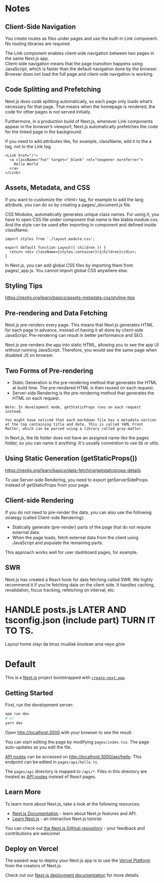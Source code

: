 # Notes

## Client-Side Navigation

You create routes as files under pages and use the built-in Link component. No routing libraries are required.

The Link component enables client-side navigation between two pages in the same Next.js app.<br>
Client-side navigation means that the page transition happens using JavaScript, which is faster than the default navigation done by the browser. Browser does not load the full page and client-side navigation is working.

## Code Splitting and Prefetching

Next.js does code splitting automatically, so each page only loads what’s necessary for that page. That means when the homepage is rendered, the code for other pages is not served initially.

Furthermore, in a production build of Next.js, whenever Link components appear in the browser’s viewport, Next.js automatically prefetches the code for the linked page in the background.

If you need to add attributes like, for example, className, add it to the a tag, not to the Link tag.
```
<Link href="/">
  <a className="foo" target="_blank" rel="noopener noreferrer">
    Hello World
  </a>
</Link>
```

## Assets, Metadata, and CSS

If you want to customize the &lt;html&gt; tag, for example to add the lang attribute, you can do so by creating a pages/_document.js file.

CSS Modules, automatically generates unique class names. For using it, you have to open CSS file under component that name is like blabla.module.css. And the style can be used after importing in component and defined inside className.

```
import styles from './layout.module.css';

export default function Layout({ children }) {
  return <div className={styles.container}>{children}</div>;
}
```

In Next.js, you can add global CSS files by importing them from pages/_app.js. You cannot import global CSS anywhere else.

## Styling Tips

https://nextjs.org/learn/basics/assets-metadata-css/styling-tips

## Pre-rendering and Data Fetching

Next.js pre-renders every page. This means that Next.js generates HTML for each page in advance, instead of having it all done by client-side JavaScript. Pre-rendering can result in better performance and SEO.

Next.js pre-renders the app into static HTML, allowing you to see the app UI without running JavaScript. Therefore, you would see the same page when disabled JS on browser.

## Two Forms of Pre-rendering

- Static Generation is the pre-rendering method that generates the HTML at build time. The pre-rendered HTML is then reused on each request.
- Server-side Rendering is the pre-rendering method that generates the HTML on each request.

```
Note: In development mode, getStaticProps runs on each request instead.
```

```
You might have noticed that each markdown file has a metadata section at the top containing title and date. This is called YAML Front Matter, which can be parsed using a library called gray-matter.
```

In Next.js, the lib folder does not have an assigned name like the pages folder, so you can name it anything. It's usually convention to use lib or utils.

## Using Static Generation (getStaticProps())

https://nextjs.org/learn/basics/data-fetching/getstaticprops-details

To use Server-side Rendering, you need to export getServerSideProps instead of getStaticProps from your page.

## Client-side Rendering

If you do not need to pre-render the data, you can also use the following strategy (called Client-side Rendering):

- Statically generate (pre-render) parts of the page that do not require external data.
- When the page loads, fetch external data from the client using JavaScript and populate the remaining parts.

This approach works well for user dashboard pages, for example.

## SWR

Next.js has created a React hook for data fetching called SWR. We highly recommend it if you’re fetching data on the client side. It handles caching, revalidation, focus tracking, refetching on interval, etc.





# HANDLE posts.js LATER AND tsconfig.json (include part) TURN IT TO TS. 
Layout home olayı da biraz muallak boolean ama neye göre



# Default

This is a [Next.js](https://nextjs.org/) project bootstrapped with [`create-next-app`](https://github.com/vercel/next.js/tree/canary/packages/create-next-app).

## Getting Started

First, run the development server:

```bash
npm run dev
# or
yarn dev
```

Open [http://localhost:3000](http://localhost:3000) with your browser to see the result.

You can start editing the page by modifying `pages/index.tsx`. The page auto-updates as you edit the file.

[API routes](https://nextjs.org/docs/api-routes/introduction) can be accessed on [http://localhost:3000/api/hello](http://localhost:3000/api/hello). This endpoint can be edited in `pages/api/hello.ts`.

The `pages/api` directory is mapped to `/api/*`. Files in this directory are treated as [API routes](https://nextjs.org/docs/api-routes/introduction) instead of React pages.

## Learn More

To learn more about Next.js, take a look at the following resources:

- [Next.js Documentation](https://nextjs.org/docs) - learn about Next.js features and API.
- [Learn Next.js](https://nextjs.org/learn) - an interactive Next.js tutorial.

You can check out [the Next.js GitHub repository](https://github.com/vercel/next.js/) - your feedback and contributions are welcome!

## Deploy on Vercel

The easiest way to deploy your Next.js app is to use the [Vercel Platform](https://vercel.com/new?utm_medium=default-template&filter=next.js&utm_source=create-next-app&utm_campaign=create-next-app-readme) from the creators of Next.js.

Check out our [Next.js deployment documentation](https://nextjs.org/docs/deployment) for more details.
